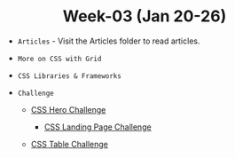 <h1 align="center">Week-03 (Jan 20-26)</h1>

- `Articles` - Visit the Articles folder to read articles.

- `More on CSS with Grid`
- `CSS Libraries & Frameworks`

- `Challenge`

  - [CSS Hero Challenge](https://jay-govind-kumar.github.io/chai-cohort/Code%20Files%20&%20Challenges/week-03/challenges/CSS%20Hero/)

    - [CSS Landing Page Challenge](https://jay-govind-kumar.github.io/chai-cohort/Code%20Files%20&%20Challenges/week-03/challenges/CSS%20Landing%20Page/)

  - [CSS Table Challenge](https://jay-govind-kumar.github.io/chai-cohort/Code%20Files%20&%20Challenges/week-03/challenges/CSS%20Pricing%20Table/)
